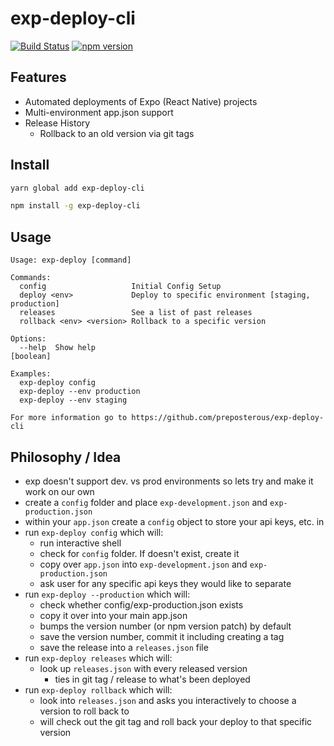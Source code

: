 # exp-deploy-cli

[![Build Status](https://travis-ci.org/preposterous/exp-deploy-cli.svg?branch=master)](https://travis-ci.org/preposterous/exp-deploy-cli)
[![npm version](https://badge.fury.io/js/exp-deploy-cli.svg)](https://badge.fury.io/js/exp-deploy-cli)

## Features
- Automated deployments of Expo (React Native) projects
- Multi-environment app.json support
- Release History
  - Rollback to an old version via git tags

## Install

```sh
yarn global add exp-deploy-cli
```

```sh
npm install -g exp-deploy-cli
```

## Usage

```
Usage: exp-deploy [command]

Commands:
  config                   Initial Config Setup
  deploy <env>             Deploy to specific environment [staging, production]
  releases                 See a list of past releases
  rollback <env> <version> Rollback to a specific version

Options:
  --help  Show help                                                    [boolean]

Examples:
  exp-deploy config
  exp-deploy --env production
  exp-deploy --env staging

For more information go to https://github.com/preposterous/exp-deploy-cli
```

## Philosophy /  Idea
- exp doesn't support dev. vs prod environments so lets try and make it work on our own
- create a `config` folder and place `exp-development.json` and `exp-production.json`
- within your `app.json` create a `config` object to store your api keys, etc. in
- run `exp-deploy config` which will:
  - run interactive shell
  - check for `config` folder. If doesn't exist, create it
  - copy over `app.json` into `exp-development.json` and `exp-production.json`
  - ask user for any specific api keys they would like to separate
- run `exp-deploy --production` which will:
  - check whether config/exp-production.json exists
  - copy it over into your main app.json
  - bumps the version number (or npm version patch) by default
  - save the version number, commit it including creating a tag
  - save the release into a `releases.json` file
- run `exp-deploy releases` which will:
  - look up `releases.json` with every released version
    - ties in git tag / release to what's been deployed
- run `exp-deploy rollback` which will:
  - look into `releases.json` and asks you interactively to choose a version to roll back to
  - will check out the git tag and roll back your deploy to that specific version
